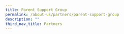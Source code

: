 ```yaml
---
title: Parent Support Group
permalink: /about-us/partners/parent-support-group
description: ""
third_nav_title: Partners
---
```

